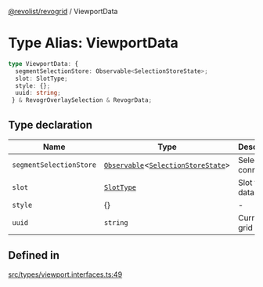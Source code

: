 [@revolist/revogrid](README.md) / ViewportData

# Type Alias: ViewportData

```ts
type ViewportData: {
  segmentSelectionStore: Observable<SelectionStoreState>;
  slot: SlotType;
  style: {};
  uuid: string;
 } & RevogrOverlaySelection & RevogrData;
```

## Type declaration

| Name | Type | Description | Defined in |
| ------ | ------ | ------ | ------ |
| `segmentSelectionStore` | [`Observable`](TypeAlias.Observable.md)\<[`SelectionStoreState`](TypeAlias.SelectionStoreState.md)\> | Selection connection | [src/types/viewport.interfaces.ts:51](https://github.com/revolist/revogrid/blob/69db770b4dd0e83354c8d987e03567beaf944291/src/types/viewport.interfaces.ts#L51) |
| `slot` | [`SlotType`](TypeAlias.SlotType.md) | Slot to put data | [src/types/viewport.interfaces.ts:54](https://github.com/revolist/revogrid/blob/69db770b4dd0e83354c8d987e03567beaf944291/src/types/viewport.interfaces.ts#L54) |
| `style` | \{\} | - | [src/types/viewport.interfaces.ts:58](https://github.com/revolist/revogrid/blob/69db770b4dd0e83354c8d987e03567beaf944291/src/types/viewport.interfaces.ts#L58) |
| `uuid` | `string` | Current grid uniq Id | [src/types/viewport.interfaces.ts:57](https://github.com/revolist/revogrid/blob/69db770b4dd0e83354c8d987e03567beaf944291/src/types/viewport.interfaces.ts#L57) |

## Defined in

[src/types/viewport.interfaces.ts:49](https://github.com/revolist/revogrid/blob/69db770b4dd0e83354c8d987e03567beaf944291/src/types/viewport.interfaces.ts#L49)
